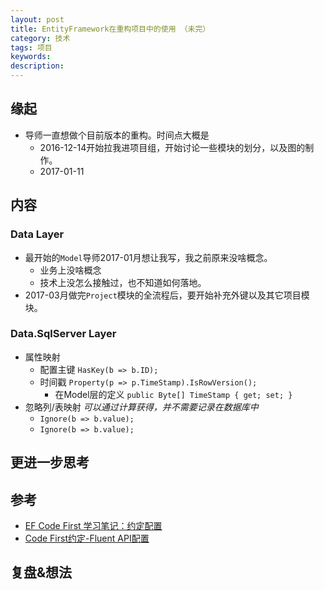 ```yaml
---
layout: post  
title: EntityFramework在重构项目中的使用 （未完）  
category: 技术   
tags: 项目      
keywords:      
description:    
---  
```


##  缘起
+ 导师一直想做个目前版本的重构。时间点大概是
	+ 2016-12-14开始拉我进项目组，开始讨论一些模块的划分，以及图的制作。
	+ 2017-01-11

##  内容
###  Data Layer
+ 最开始的`Model`导师2017-01月想让我写，我之前原来没啥概念。
	+ 业务上没啥概念
	+ 技术上没怎么接触过，也不知道如何落地。
+ 2017-03月做完`Project`模块的全流程后，要开始补充外键以及其它项目模块。

###  Data.SqlServer Layer
+ 属性映射
	+ 配置主键 `HasKey(b => b.ID); `
	+ 时间戳  `Property(p => p.TimeStamp).IsRowVersion();` 
		+ 在Model层的定义 `public Byte[] TimeStamp { get; set; }` 
+ 忽略列/表映射 *可以通过计算获得，并不需要记录在数据库中*
	+ `Ignore(b => b.value);`
	+ `Ignore(b => b.value);` 

##  更进一步思考

##  参考
+ [EF Code First 学习笔记：约定配置](http://www.cnblogs.com/Gyoung/archive/2013/01/17/2864150.html)
+ [Code First约定-Fluent API配置](http://blog.163.com/m13864039250_1/blog/static/2138652482015283397609/)

##  复盘&想法


